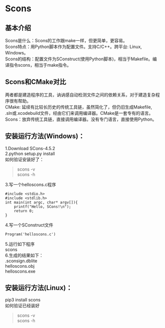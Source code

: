 # Scons
## 基本介绍
Scons是什么：Scons的工作跟make一样，但更简单，更容易。  
Scons特点：用Python脚本作为配置文件。支持C/C++。跨平台: Linux, Windows。  
Scons的结构：配置文件为SConstruct(使用Python脚本)，相当于Makefile。编译指令scons，相当于make指令。  

## Scons和CMake对比  
两者都是建造程序的工具，讷讷感自动检测文件之间的依赖关系，对于建造复杂程序很有帮助。  
CMake: 延续有比较长历史的传统工具链，虽然简化了，但仍旧生成Makefile, .sln或.xcodebuild文件，经由它们来调用编译器。CMake是一套专有的语言。  
Scons：放弃传统工具链，直接调用编译器。没有专门语言，直接使用Python。  

## 安装运行方法(Windows)：
1.Download SCons-4.5.2  
2.python setup.py install  
如何验证安装好了：  
> scons -v  
> scons -h  

3.写一个helloscons.c程序  
```
#include <stdio.h>
#include <stdlib.h>
int main(int argc, char* argv[]){
    printf("Hello, SCons!\n");
    return 0;
}
```
4.写一个SConstruct文件  
```
Program('helloscons.c')
```
5.运行如下程序  
scons  
6.生成的结果如下：  
.sconsign.dblite  
helloscons.obj  
helloscons.exe  

## 安装运行方法(Linux)：
pip3 install scons  
如何验证已经装好  
> scons -v  
> scons -h  



